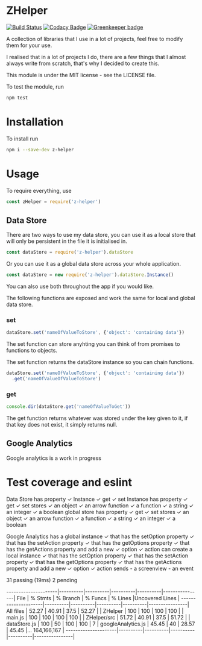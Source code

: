 # ZHelper
[![Build Status](https://travis-ci.org/imzacm/ZHelper.svg?branch=master)](https://travis-ci.org/imzacm/ZHelper)
[![Codacy Badge](https://api.codacy.com/project/badge/Grade/abffabe2539a4cb28428f98fae38ea2f)](https://www.codacy.com/app/imzacm/ZHelper?utm_source=github.com&amp;utm_medium=referral&amp;utm_content=imzacm/ZHelper&amp;utm_campaign=Badge_Grade)
[![Greenkeeper badge](https://badges.greenkeeper.io/imzacm/ZHelper.svg)](https://greenkeeper.io/)

A collection of libraries that I use in a lot of projects, feel free to modify them for your use.

I realised that in a lot of projects I do, there are a few things that I almost always write from scratch, that's why I decided to create this.

This module is under the MIT license - see the LICENSE file.

To test the module, run
```js
npm test
```

# Installation
To install run
```sh
npm i --save-dev z-helper
```

# Usage
To require everything, use
```js
const zHelper = require('z-helper')
```

## Data Store
There are two ways to use my data store, you can use it as a local store that will only be persistent in the file it is initialised in.
```js
const dataStore = require('z-helper').dataStore
```

Or you can use it as a global data store across your whole application.
```js
const dataStore = new require('z-helper').dataStore.Instance()
```

You can also use both throughout the app if you would like.

The following functions are exposed and work the same for local and global data store.

### set
```js
dataStore.set('nameOfValueToStore', {'object': 'containing data'})
```

The set function can store anyhting you can think of from promises to functions to objects.

The set function returns the dataStore instance so you can chain functions.
```js
dataStore.set('nameOfValueToStore', {'object': 'containing data'})
  .get('nameOfValueOfValueToStore')
```

### get
```js
console.dir(dataStore.get('nameOfValueToGet'))
```

The get function returns whatever was stored under the key given to it, if that key does not exist, it simply returns null.

## Google Analytics
Google analytics is a work in progress

# Test coverage and eslint


  Data Store
    has property
      ✓ Instance
      ✓ get
      ✓ set
    Instance
      has property
        ✓ get
        ✓ set
      stores
        ✓ an object
        ✓ an arrow function
        ✓ a function
        ✓ a string
        ✓ an integer
        ✓ a boolean
    global store
      has property
        ✓ get
        ✓ set
      stores
        ✓ an object
        ✓ an arrow function
        ✓ a function
        ✓ a string
        ✓ an integer
        ✓ a boolean

  Google Analytics
    has a global instance
      ✓ that has the setOption property
      ✓ that has the setAction property
      ✓ that has the getOptions property
      ✓ that has the getActions property
      and add a new
        ✓ option
        ✓ action
    can create a local instance
      ✓ that has the setOption property
      ✓ that has the setAction property
      ✓ that has the getOptions property
      ✓ that has the getActions property
      and add a new
        ✓ option
        ✓ action
    sends
      - a screenview
      - an event


  31 passing (19ms)
  2 pending

---------------------|----------|----------|----------|----------|----------------|
File                 |  % Stmts | % Branch |  % Funcs |  % Lines |Uncovered Lines |
---------------------|----------|----------|----------|----------|----------------|
All files            |    52.27 |    40.91 |     37.5 |    52.27 |                |
 ZHelper             |      100 |      100 |      100 |      100 |                |
  main.js            |      100 |      100 |      100 |      100 |                |
 ZHelper/src         |    51.72 |    40.91 |     37.5 |    51.72 |                |
  dataStore.js       |      100 |       50 |      100 |      100 |              7 |
  googleAnalytics.js |    45.45 |       40 |    28.57 |    45.45 |... 164,166,167 |
---------------------|----------|----------|----------|----------|----------------|
